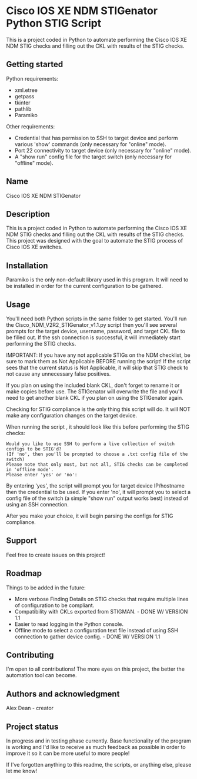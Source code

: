 # Cisco IOS XE NDM STIGenator Python STIG Script

This is a project coded in Python to automate performing the Cisco IOS XE NDM STIG checks and filling out the CKL with results of the STIG checks.

## Getting started

Python requirements:
- xml.etree
- getpass
- tkinter
- pathlib
- Paramiko

Other requirements:
- Credential that has permission to SSH to target device and perform various 'show' commands (only necessary for "online" mode).
- Port 22 connectivity to target device (only necessary for "online" mode).
- A "show run" config file for the target switch (only necessary for "offline" mode).

## Name
Cisco IOS XE NDM STIGenator

## Description
This is a project coded in Python to automate performing the Cisco IOS XE NDM STIG checks and filling out the CKL with results of the STIG checks. This project was designed with the goal to automate the STIG process of Cisco IOS XE switches. 

## Installation
Paramiko is the only non-default library used in this program. It will need to be installed in order for the current configuration to be gathered.

## Usage
You'll need both Python scripts in the same folder to get started. You'll run the Cisco_NDM_V2R2_STIGenator_v1.1.py script then you'll see several prompts for the target device, username, password, and target CKL file to be filled out. If the ssh connection is successful, it will immediately start performing the STIG checks. 

IMPORTANT: If you have any not applicable STIGs on the NDM checklist, be sure to mark them as Not Applicable BEFORE running the script! If the script sees that the current status is Not Applicable, it will skip that STIG check to not cause any unnecessary false positives.

If you plan on using the included blank CKL, don't forget to rename it or make copies before use. The STIGenator will overwrite the file and you'll need to get another blank CKL if you plan on using the STIGenator again.

Checking for STIG compliance is the only thing this script will do. It will NOT make any configuration changes on the target device.

When running the script , it should look like this before performing the STIG checks:
```
Would you like to use SSH to perform a live collection of switch configs to be STIG'd?  
(If 'no', then you'll be prompted to choose a .txt config file of the switch)
Please note that only most, but not all, STIG checks can be completed in 'offline mode'.
Please enter 'yes' or 'no':
```
By entering 'yes', the script will prompt you for target device IP/hostname then the credential to be used. If you enter 'no', it will prompt you to select a config file of the switch (a simple "show run" output works best) instead of using an SSH connection.

After you make your choice, it will begin parsing the configs for STIG compliance.

## Support
Feel free to create issues on this project!

## Roadmap
Things to be added in the future:
- More verbose Finding Details on STIG checks that require multiple lines of configuration to be compliant.
- Compatibility with CKLs exported from STIGMAN. - DONE W/ VERSION 1.1
- Easier to read logging in the Python console.
- Offline mode to select a configuration text file instead of using SSH connection to gather device config. - DONE W/ VERSION 1.1

## Contributing
I'm open to all contributions! The more eyes on this project, the better the automation tool can become.

## Authors and acknowledgment
Alex Dean - creator

## Project status
In progress and in testing phase currently. Base functionality of the program is working and I'd like to receive as much feedback as possible in order to improve it so it can be more useful to more people!

If I've forgotten anything to this readme, the scripts, or anything else, please let me know!
